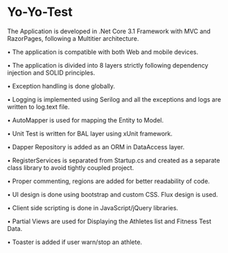 # Yo-Yo-Test
The Application is developed in .Net Core 3.1 Framework with MVC and RazorPages,
following a Multitier architecture.

• The application is compatible with both Web and mobile devices.

• The application is divided into 8 layers strictly following dependency injection and SOLID
  principles.
  
• Exception handling is done globally.

• Logging is implemented using Serilog and all the exceptions and logs are written to log.text
  file.
  
• AutoMapper is used for mapping the Entity to Model.

• Unit Test is written for BAL layer using xUnit framework.

• Dapper Repository is added as an ORM in DataAccess layer.

• RegisterServices is separated from Startup.cs and created as a separate class library to avoid
  tightly coupled project.
  
• Proper commenting, regions are added for better readability of code.

• UI design is done using bootstrap and custom CSS. Flux design is used.

• Client side scripting is done in JavaScript/jQuery libraries.

• Partial Views are used for Displaying the Athletes list and Fitness Test Data.

• Toaster is added if user warn/stop an athlete.


